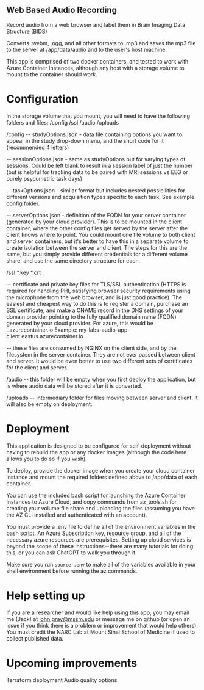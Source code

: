 ## Web Based Audio Recording

Record audio from a web browser and label them in Brain Imaging Data Structure (BIDS)

Converts .webm, .ogg, and all other formats to .mp3 and saves the mp3 file to the server at /app/data/audio and to the user's host machine. 

This app is comprised of two docker containers, and tested to work with Azure Container Instances, although any host with a storage volume to mount to the container should work.

# Configuration
In the storage volume that you mount, you will need to have the following folders and files:
/config
/ssl
/audio
/uploads

/config
-- studyOptions.json - data file containing options you want to appear in the study drop-down menu, and the short code for it (recommended 4 letters)

-- sessionOptions.json - same as studyOptions but for varying types of sessions. Could be left blank to result in a session label of just the number (but is helpful for tracking data to be paired with MRI sessions vs EEG or purely psycometric task days)

-- taskOptions.json - similar format but includes nested possibilities for different versions and acquisition types specific to each task. See example config folder.

-- serverOptions.json - definition of the FQDN for your server container (generated by your cloud provider). This is to be mounted in the client container, where the other config files get served by the server after the client knows where to point. You could mount one file volume to both client and server containers, but it's better to have this in a separate volume to create isolation between the server and client. The steps for this are the same, but you simply provide different credentials for a different volume share, and use the same directory structure for each.

/ssl
*.key
*.crt

-- certificate and private key files for TLS/SSL authentication (HTTPS is required for handling PHI, satisfying browser security requirements using the microphone from the web browser, and is just good practice). The easiest and cheapest way to do this is to register a domain, purchase an SSL certificate, and make a CNAME record in the DNS settings of your domain provider pointing to the fully qualified domain name (FQDN) generated by your cloud provider. For azure, this would be <your-client-dns-name>.<region>.azurecontainer.io 
Example: my-labs-audio-app-client.eastus.azurecontainer.io

-- these files are consumed by NGINX on the client side, and by the filesystem in the server container. They are not ever passed between client and server. It would be even better to use two different sets of certificates for the client and server.

/audio
-- this folder will be empty when you first deploy the application, but is where audio data will be stored after it is converted.

/uploads
-- intermediary folder for files moving between server and client. It will also be empty on deployment.

# Deployment
This application is designed to be configured for self-deployment without having to rebuild the app or any docker images (although the code here allows you to do so if you wish). 

To deploy, provide the docker image when you create your cloud container instance and mount the required folders defined above to /app/data of each container.

You can use the included bash script for launching the Azure Container Instances to Azure Cloud, and copy commands from az_tools.sh for creating your volume file share and uploading the files (assuming you have the AZ CLI installed and authenticated with an account).

You must provide a .env file to define all of the environment variables in the bash script. An Azure Subscription key, resource group, and all of the necessary azure resources are prerequisites. Setting up cloud services is beyond the scope of these instructions--there are many tutorials for doing this, or you can ask ChatGPT to walk you through it.

Make sure you run `source .env` to make all of the variables available in your shell environment before running the az commands. 

# Help setting up
If you are a researcher and would like help using this app, you may email me (Jack) at john.gray@mssm.edu or message me on github (or open an issue if you think there is a problem or improvement that would help others). You must credit the NARC Lab at Mount Sinai School of Medicine if used to collect published data. 


# Upcoming improvements

Terraform deployment
Audio quality options

